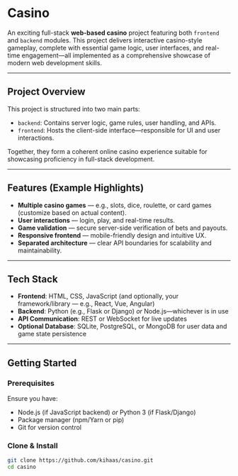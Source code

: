 # Casino

An exciting full-stack **web-based casino** project featuring both `frontend` and `backend` modules. This project delivers interactive casino-style gameplay, complete with essential game logic, user interfaces, and real-time engagement—all implemented as a comprehensive showcase of modern web development skills.

---

##  Project Overview

This project is structured into two main parts:

- `backend`: Contains server logic, game rules, user handling, and APIs.
- `frontend`: Hosts the client-side interface—responsible for UI and user interactions.

Together, they form a coherent online casino experience suitable for showcasing proficiency in full-stack development.

---

##  Features (Example Highlights)

- **Multiple casino games** — e.g., slots, dice, roulette, or card games (customize based on actual content).
- **User interactions** — login, play, and real-time results.
- **Game validation** — secure server-side verification of bets and payouts.
- **Responsive frontend** — mobile-friendly design and intuitive UX.
- **Separated architecture** — clear API boundaries for scalability and maintainability.

---

##  Tech Stack

- **Frontend**: HTML, CSS, JavaScript (and optionally, your framework/library — e.g., React, Vue, Angular)
- **Backend**: Python (e.g., Flask or Django) *or* Node.js—whichever is in use
- **API Communication**: REST or WebSocket for live updates
- **Optional Database**: SQLite, PostgreSQL, or MongoDB for user data and game state persistence

---

##  Getting Started

### Prerequisites

Ensure you have:
- Node.js (if JavaScript backend) *or* Python 3 (if Flask/Django)
- Package manager (npm/Yarn or pip)
- Git for version control

### Clone & Install

```bash
git clone https://github.com/kihaas/casino.git
cd casino
